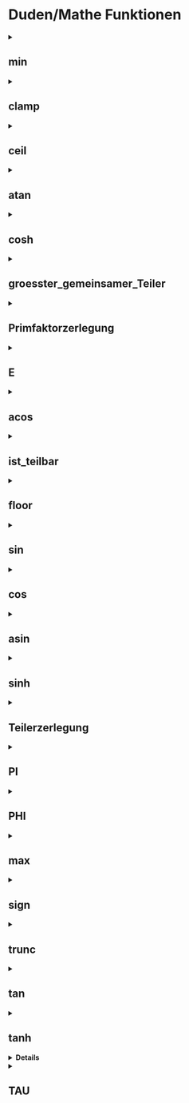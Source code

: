 # Duden/Mathe Funktionen
<details>
<summary><h2>min</h2></summary>
<ul>
	<li>Parameter: <code>a</code>, <code>b</code></li>
	<li>Parameter Typen: <code>Zahl</code>, <code>Zahl</code></li>
	<li>Rückgabe Typ: <code>Zahl</code></li>
</ul>

<h3>Aliase</h3>
<ol>
	<li><code>&#34;die kleinere Zahl von &lt;a&gt; und &lt;b&gt;&#34;</code></li>
</ol>

<h3>Implementation</h3>
<pre class="language-ddp" tabindex="0">
<code class="language-ddp">
Wenn a kleiner als, oder b ist, gib a zurück.
Gib b zurück.

</code>
</pre>
</details>

<details>
<summary><h2>clamp</h2></summary>
<ul>
	<li>Parameter: <code>wert</code>, <code>max</code>, <code>min</code></li>
	<li>Parameter Typen: <code>Zahl</code>, <code>Zahl</code>, <code>Zahl</code></li>
	<li>Rückgabe Typ: <code>Zahl</code></li>
</ul>

<h3>Aliase</h3>
<ol>
	<li><code>&#34;&lt;wert&gt; zwischen &lt;min&gt; und &lt;max&gt;&#34;</code></li>
</ol>

<h3>Implementation</h3>
<pre class="language-ddp" tabindex="0">
<code class="language-ddp">
Wenn wert größer als max ist, gib max zurück.
Wenn wert kleiner als min ist, gib min zurück.
Gib wert zurück.

</code>
</pre>
</details>

<details>
<summary><h2>ceil</h2></summary>
<ul>
	<li>Parameter: <code>wert</code></li>
	<li>Parameter Typ: <code>Kommazahl</code></li>
	<li>Rückgabe Typ: <code>Kommazahl</code></li>
</ul>

<h3>Aliase</h3>
<ol>
	<li><code>&#34;&lt;wert&gt; nach oben gerundet&#34;</code></li>
</ol>

<h3>Implementation</h3>
<pre class="language-ddp" tabindex="0">
<code class="language-ddp">
Gib wert plus (1 minus (wert minus wert als Zahl)) zurück.

</code>
</pre>
</details>

<details>
<summary><h2>atan</h2></summary>
<ul>
	<li>Parameter: <code>v</code></li>
	<li>Parameter Typ: <code>Kommazahl</code></li>
	<li>Rückgabe Typ: <code>Kommazahl</code></li>
</ul>

<h3>Aliase</h3>
<ol>
	<li><code>&#34;der Arkustangens von &lt;v&gt;&#34;</code></li>
	<li><code>&#34;den Arkustangens von &lt;v&gt;&#34;</code></li>
</ol>

<h3>Implementation</h3>
Implementiert in <code>"libddpstdlib.a"</code>
</details>

<details>
<summary><h2>cosh</h2></summary>
<ul>
	<li>Parameter: <code>v</code></li>
	<li>Parameter Typ: <code>Kommazahl</code></li>
	<li>Rückgabe Typ: <code>Kommazahl</code></li>
</ul>

<h3>Aliase</h3>
<ol>
	<li><code>&#34;der Hyperbelkosinus von &lt;v&gt;&#34;</code></li>
	<li><code>&#34;den Hyperbelkosinus von &lt;v&gt;&#34;</code></li>
</ol>

<h3>Implementation</h3>
Implementiert in <code>"libddpstdlib.a"</code>
</details>

<details>
<summary><h2>groesster_gemeinsamer_Teiler</h2></summary>
<ul>
<pre>
Eine Funktion, die den größten gemeinsamen Teiler zweier Zahlen, <a> und <b>, als Zahl zurück gibt.
Zeitkomplexität: O(n)
</pre>
	<li>Parameter: <code>a</code>, <code>b</code></li>
	<li>Parameter Typen: <code>Zahl</code>, <code>Zahl</code></li>
	<li>Rückgabe Typ: <code>Zahl</code></li>
</ul>

<h3>Aliase</h3>
<ol>
	<li><code>&#34;der größte gemeinsame Teiler von &lt;a&gt; und &lt;b&gt;&#34;</code></li>
</ol>

<h3>Implementation</h3>
<pre class="language-ddp" tabindex="0">
<code class="language-ddp">
Die Zahl t ist 0.
Solange b ungleich 0 ist, mache:
	Speichere b in t.
	Speichere (a modulo t) in b.
	Speichere t in a.
Gib a zurück.

</code>
</pre>
</details>

<details>
<summary><h2>Primfaktorzerlegung</h2></summary>
<ul>
<pre>
Eine Funktion, die eine Zahlen Liste von allen Primfaktoren der Zahl <z> gibt.  
Zeitkomplexität: O(sqrt(n))
</pre>
	<li>Parameter: <code>z</code></li>
	<li>Parameter Typ: <code>Zahl</code></li>
	<li>Rückgabe Typ: <code>Zahlen Liste</code></li>
</ul>

<h3>Aliase</h3>
<ol>
	<li><code>&#34;die Primfaktoren von &lt;z&gt;&#34;</code></li>
	<li><code>&#34;alle Primfaktoren von &lt;z&gt;&#34;</code></li>
</ol>

<h3>Implementation</h3>
<pre class="language-ddp" tabindex="0">
<code class="language-ddp">
Die Zahlen Liste faktoren ist eine leere Zahlen Liste.

Solange z durch 2 teilbar ist, mache:
	Speichere faktoren verkettet mit 2 in faktoren.
	Speichere (z durch 2) als Zahl in z.

Die Zahl i ist 3.
Solange i kleiner als, oder die 2. Wurzel von z als Zahl ist, mache:
	Solange z durch i teilbar ist, mache:
		Speichere faktoren verkettet mit i in faktoren.
		Speichere (z durch i) als Zahl in z.
	Erhöhe i um 2.

Wenn z größer als 2 ist, dann:
	Speichere faktoren verkettet mit z in faktoren.

Gib faktoren zurück.

</code>
</pre>
</details>

<details>
<summary><h2>E</h2></summary>
<ul>
</li>
	<li>Rückgabe Typ: <code>Kommazahl</code></li>
</ul>

<h3>Aliase</h3>
<ol>
	<li><code>&#34;E&#34;</code></li>
</ol>

<h3>Implementation</h3>
<pre class="language-ddp" tabindex="0">
<code class="language-ddp">
Gib 2,718281828 zurück.

</code>
</pre>
</details>

<details>
<summary><h2>acos</h2></summary>
<ul>
	<li>Parameter: <code>v</code></li>
	<li>Parameter Typ: <code>Kommazahl</code></li>
	<li>Rückgabe Typ: <code>Kommazahl</code></li>
</ul>

<h3>Aliase</h3>
<ol>
	<li><code>&#34;der Arkuskosinus von &lt;v&gt;&#34;</code></li>
	<li><code>&#34;den Arkuskosinus von &lt;v&gt;&#34;</code></li>
</ol>

<h3>Implementation</h3>
Implementiert in <code>"libddpstdlib.a"</code>
</details>

<details>
<summary><h2>ist_teilbar</h2></summary>
<ul>
	<li>Parameter: <code>dividend</code>, <code>divisor</code></li>
	<li>Parameter Typen: <code>Zahl</code>, <code>Zahl</code></li>
	<li>Rückgabe Typ: <code>Boolean</code></li>
</ul>

<h3>Aliase</h3>
<ol>
	<li><code>&#34;&lt;dividend&gt; durch &lt;divisor&gt; teilbar ist&#34;</code></li>
</ol>

<h3>Implementation</h3>
<pre class="language-ddp" tabindex="0">
<code class="language-ddp">
Gib dividend modulo divisor gleich 0 ist zurück.

</code>
</pre>
</details>

<details>
<summary><h2>floor</h2></summary>
<ul>
	<li>Parameter: <code>wert</code></li>
	<li>Parameter Typ: <code>Kommazahl</code></li>
	<li>Rückgabe Typ: <code>Kommazahl</code></li>
</ul>

<h3>Aliase</h3>
<ol>
	<li><code>&#34;&lt;wert&gt; nach unten gerundet&#34;</code></li>
</ol>

<h3>Implementation</h3>
<pre class="language-ddp" tabindex="0">
<code class="language-ddp">
Gib wert minus (wert minus wert als Zahl) zurück.

</code>
</pre>
</details>

<details>
<summary><h2>sin</h2></summary>
<ul>
<pre>
Trigonometrische Funktionen
</pre>
	<li>Parameter: <code>v</code></li>
	<li>Parameter Typ: <code>Kommazahl</code></li>
	<li>Rückgabe Typ: <code>Kommazahl</code></li>
</ul>

<h3>Aliase</h3>
<ol>
	<li><code>&#34;der Sinus von &lt;v&gt;&#34;</code></li>
	<li><code>&#34;den Sinus von &lt;v&gt;&#34;</code></li>
</ol>

<h3>Implementation</h3>
Implementiert in <code>"libddpstdlib.a"</code>
</details>

<details>
<summary><h2>cos</h2></summary>
<ul>
	<li>Parameter: <code>v</code></li>
	<li>Parameter Typ: <code>Kommazahl</code></li>
	<li>Rückgabe Typ: <code>Kommazahl</code></li>
</ul>

<h3>Aliase</h3>
<ol>
	<li><code>&#34;der Kosinus von &lt;v&gt;&#34;</code></li>
	<li><code>&#34;den Kosinus von &lt;v&gt;&#34;</code></li>
</ol>

<h3>Implementation</h3>
Implementiert in <code>"libddpstdlib.a"</code>
</details>

<details>
<summary><h2>asin</h2></summary>
<ul>
	<li>Parameter: <code>v</code></li>
	<li>Parameter Typ: <code>Kommazahl</code></li>
	<li>Rückgabe Typ: <code>Kommazahl</code></li>
</ul>

<h3>Aliase</h3>
<ol>
	<li><code>&#34;der Arkussinus von &lt;v&gt;&#34;</code></li>
	<li><code>&#34;den Arkussinus von &lt;v&gt;&#34;</code></li>
</ol>

<h3>Implementation</h3>
Implementiert in <code>"libddpstdlib.a"</code>
</details>

<details>
<summary><h2>sinh</h2></summary>
<ul>
	<li>Parameter: <code>v</code></li>
	<li>Parameter Typ: <code>Kommazahl</code></li>
	<li>Rückgabe Typ: <code>Kommazahl</code></li>
</ul>

<h3>Aliase</h3>
<ol>
	<li><code>&#34;der Hyperbelsinus von &lt;v&gt;&#34;</code></li>
	<li><code>&#34;den Hyperbelsinus von &lt;v&gt;&#34;</code></li>
</ol>

<h3>Implementation</h3>
Implementiert in <code>"libddpstdlib.a"</code>
</details>

<details>
<summary><h2>Teilerzerlegung</h2></summary>
<ul>
<pre>
Gibt eine Zahlen Liste von alle Zahlen, die durch <z> geteilt werden können.
Zeitkomplexität: O(n)
</pre>
	<li>Parameter: <code>z</code></li>
	<li>Parameter Typ: <code>Zahl</code></li>
	<li>Rückgabe Typ: <code>Zahlen Liste</code></li>
</ul>

<h3>Aliase</h3>
<ol>
	<li><code>&#34;alle Teiler von &lt;z&gt;&#34;</code></li>
</ol>

<h3>Implementation</h3>
<pre class="language-ddp" tabindex="0">
<code class="language-ddp">
Die Zahlen Liste teiler ist eine leere Zahlen Liste.

Für jede Zahl i von z bis 1 mit Schrittgröße -1, mache:
	Wenn z durch i teilbar ist, speichere teiler verkettet mit i in teiler.	

Gib teiler zurück.

</code>
</pre>
</details>

<details>
<summary><h2>PI</h2></summary>
<ul>
</li>
	<li>Rückgabe Typ: <code>Kommazahl</code></li>
</ul>

<h3>Aliase</h3>
<ol>
	<li><code>&#34;PI&#34;</code></li>
</ol>

<h3>Implementation</h3>
<pre class="language-ddp" tabindex="0">
<code class="language-ddp">
Gib 3,141592654 zurück.

</code>
</pre>
</details>

<details>
<summary><h2>PHI</h2></summary>
<ul>
</li>
	<li>Rückgabe Typ: <code>Kommazahl</code></li>
</ul>

<h3>Aliase</h3>
<ol>
	<li><code>&#34;PHI&#34;</code></li>
</ol>

<h3>Implementation</h3>
<pre class="language-ddp" tabindex="0">
<code class="language-ddp">
Gib 1,618033989 zurück.

</code>
</pre>
</details>

<details>
<summary><h2>max</h2></summary>
<ul>
	<li>Parameter: <code>a</code>, <code>b</code></li>
	<li>Parameter Typen: <code>Zahl</code>, <code>Zahl</code></li>
	<li>Rückgabe Typ: <code>Zahl</code></li>
</ul>

<h3>Aliase</h3>
<ol>
	<li><code>&#34;die größere Zahl von &lt;a&gt; und &lt;b&gt;&#34;</code></li>
</ol>

<h3>Implementation</h3>
<pre class="language-ddp" tabindex="0">
<code class="language-ddp">
Wenn a größer als, oder b ist, gib a zurück.
Gib b zurück.

</code>
</pre>
</details>

<details>
<summary><h2>sign</h2></summary>
<ul>
	<li>Parameter: <code>wert</code></li>
	<li>Parameter Typ: <code>Zahl</code></li>
	<li>Rückgabe Typ: <code>Zahl</code></li>
</ul>

<h3>Aliase</h3>
<ol>
	<li><code>&#34;das Vorzeichen von &lt;wert&gt;&#34;</code></li>
</ol>

<h3>Implementation</h3>
<pre class="language-ddp" tabindex="0">
<code class="language-ddp">
Wenn wert kleiner als 0 ist, gib -1 zurück.
Wenn aber wert größer als 0 ist, gib 1 zurück.
Gib 0 zurück.

</code>
</pre>
</details>

<details>
<summary><h2>trunc</h2></summary>
<ul>
	<li>Parameter: <code>wert</code></li>
	<li>Parameter Typ: <code>Kommazahl</code></li>
	<li>Rückgabe Typ: <code>Kommazahl</code></li>
</ul>

<h3>Aliase</h3>
<ol>
	<li><code>&#34;&lt;wert&gt; trunkiert&#34;</code></li>
</ol>

<h3>Implementation</h3>
<pre class="language-ddp" tabindex="0">
<code class="language-ddp">
Gib (wert als Zahl) als Kommazahl zurück.

</code>
</pre>
</details>

<details>
<summary><h2>tan</h2></summary>
<ul>
	<li>Parameter: <code>v</code></li>
	<li>Parameter Typ: <code>Kommazahl</code></li>
	<li>Rückgabe Typ: <code>Kommazahl</code></li>
</ul>

<h3>Aliase</h3>
<ol>
	<li><code>&#34;der Tangens von &lt;v&gt;&#34;</code></li>
	<li><code>&#34;den Tangens von &lt;v&gt;&#34;</code></li>
</ol>

<h3>Implementation</h3>
Implementiert in <code>"libddpstdlib.a"</code>
</details>

<details>
<summary><h2>tanh</h2></summary>
<ul>
	<li>Parameter: <code>v</code></li>
	<li>Parameter Typ: <code>Kommazahl</code></li>
	<li>Rückgabe Typ: <code>Kommazahl</code></li>
</ul>

<h3>Aliase</h3>
<ol>
	<li><code>&#34;der Hyperbeltangens von &lt;v&gt;&#34;</code></li>
	<li><code>&#34;den Hyperbeltangens von &lt;v&gt;&#34;</code></li>
</ol>

<h3>Implementation</h3>
Implementiert in <code>"libddpstdlib.a"</code>
</details>

<details>
<summary><h2>kleinster_gemeinsamer_Teiler</h2></summary>
<ul>
<pre>
Eine Funktion, die den kleinsten gemeinsamen Teiler zweier Zahlen, <a> und <b>, als Zahl zurück gibt.
Zeitkomplexität: O(n)
</pre>
	<li>Parameter: <code>a</code>, <code>b</code></li>
	<li>Parameter Typen: <code>Zahl</code>, <code>Zahl</code></li>
	<li>Rückgabe Typ: <code>Zahl</code></li>
</ul>

<h3>Aliase</h3>
<ol>
	<li><code>&#34;das kleinste gemeinsame Vielfache von &lt;a&gt; und &lt;b&gt;&#34;</code></li>
</ol>

<h3>Implementation</h3>
<pre class="language-ddp" tabindex="0">
<code class="language-ddp">
Gib (der Betrag von (a mal b) durch (der größte gemeinsame Teiler von a und b)) als Zahl zurück.

</code>
</pre>
</details>

<details>
<summary><h2>TAU</h2></summary>
<ul>
</li>
	<li>Rückgabe Typ: <code>Kommazahl</code></li>
</ul>

<h3>Aliase</h3>
<ol>
	<li><code>&#34;TAU&#34;</code></li>
</ol>

<h3>Implementation</h3>
<pre class="language-ddp" tabindex="0">
<code class="language-ddp">
Gib 6,283185307 zurück.

</code>
</pre>
</details>


